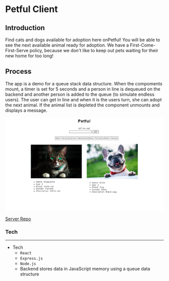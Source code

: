 # Petful Client

## Introduction

Find cats and dogs available for adoption here onPetful! You will be able to see the next available animal ready for adoption.
We have a First-Come-First-Serve policy, because we don't like to keep out pets waiting for their new home for too long!

## Process

The app is a demo for a queue stack data structure. When the compoments mount, a timer is set for 5 seconds and a person in line is dequeued on the backend and another person is added to the queue (to simulate endless users). The user can get in line and when it is the users turn, she can adopt the next animal. If the animal list is depleted the component unmounts and displays a message. 

![Petful](./public/petful.png)

[Server Repo](https://github.com/themlp101/dsa-petful-server)

### Tech

---
- Tech
  - `React`
  - `Express.js`
  - `Node.js`
  - Backend stores data in JavaScript memory using a queue data structure
